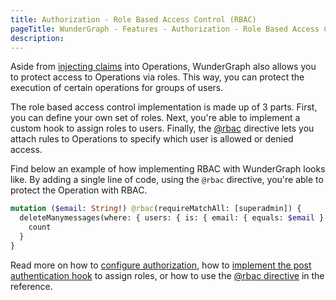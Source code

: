 ```yaml
---
title: Authorization - Role Based Access Control (RBAC)
pageTitle: WunderGraph - Features - Authorization - Role Based Access Control (RBAC)
description:
---
```


Aside from [injecting claims](/docs/features/authorization-injecting-claims) into Operations,
WunderGraph also allows you to protect access to Operations via roles.
This way, you can protect the execution of certain operations for groups of users.

The role based access control implementation is made up of 3 parts.
First, you can define your own set of roles.
Next, you're able to implement a custom hook to assign roles to users.
Finally, the [@rbac](/docs/directives-reference/rbac-directive) directive lets you attach rules to Operations to specify which user is allowed or denied access.

Find below an example of how implementing RBAC with WunderGraph looks like.
By adding a single line of code, using the `@rbac` directive,
you're able to protect the Operation with RBAC.

```graphql
mutation ($email: String!) @rbac(requireMatchAll: [superadmin]) {
  deleteManymessages(where: { users: { is: { email: { equals: $email } } } }) {
    count
  }
}
```

Read more on how to [configure authorization](/docs/wundergraph-config-ts-reference/configure-authorization),
how to [implement the post authentication hook](/docs/wundergraph-server-ts-reference/mutating-post-authentication-hook) to assign roles,
or how to use the [@rbac directive](/docs/directives-reference/rbac-directive) in the reference.
